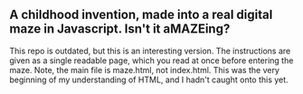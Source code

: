 ## A childhood invention, made into a real digital maze in Javascript. Isn't it aMAZEing?

This repo is outdated, but this is an interesting version. The instructions are given as a single readable page, which you read at once before entering the maze. Note, the main file is maze.html, not index.html. This was the very beginning of my understanding of HTML, and I hadn't caught onto this yet.
